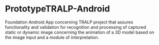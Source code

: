 PrototypeTRALP-Android
======================

Foundation Android App concerning TRALP project that assures functionality and validation for recognition and processing of captured static or dynamic image concerning the animation of a 3D model based on the image input and a module of interpretation.

